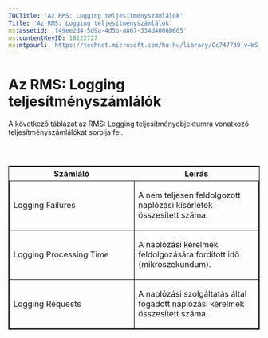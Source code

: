 ```yaml
---
TOCTitle: 'Az RMS: Logging teljesítményszámlálók'
Title: 'Az RMS: Logging teljesítményszámlálók'
ms:assetid: 'f49ee2d4-5d9a-4d5b-a867-334d4008b605'
ms:contentKeyID: 18122727
ms:mtpsurl: 'https://technet.microsoft.com/hu-hu/library/Cc747739(v=WS.10)'
---
```


Az RMS: Logging teljesítményszámlálók
=====================================

A következő táblázat az RMS: Logging teljesítményobjektumra vonatkozó teljesítményszámlálókat sorolja fel.

###  

<p> </p>
<table style="border:1px solid black;">
<colgroup>
<col width="50%" />
<col width="50%" />
</colgroup>
<thead>
<tr class="header">
<th>Számláló</th>
<th>Leírás</th>
</tr>
</thead>
<tbody>
<tr class="odd">
<td style="border:1px solid black;"><p>Logging Failures</p></td>
<td style="border:1px solid black;"><p>A nem teljesen feldolgozott naplózási kísérletek összesített száma.</p></td>
</tr>  
<tr class="even">
<td style="border:1px solid black;"><p>Logging Processing Time</p></td>
<td style="border:1px solid black;"><p>A naplózási kérelmek feldolgozására fordított idő (mikroszekundum).</p></td>
</tr>  
<tr class="odd">
<td style="border:1px solid black;"><p>Logging Requests</p></td>
<td style="border:1px solid black;"><p>A naplózási szolgáltatás által fogadott naplózási kérelmek összesített száma.</p></td>
</tr>  
</tbody>  
</table>
